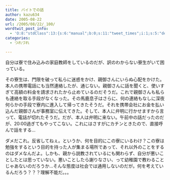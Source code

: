 ```yaml
---
title: バイトでの話
author: kazu634
date: 2005-08-22
url: /2005/08/22/_100/
wordtwit_post_info:
  - 'O:8:"stdClass":13:{s:6:"manual";b:0;s:11:"tweet_times";i:1;s:5:"delay";i:0;s:7:"enabled";i:1;s:10:"separation";s:2:"60";s:7:"version";s:3:"3.7";s:14:"tweet_template";b:0;s:6:"status";i:2;s:6:"result";a:0:{}s:13:"tweet_counter";i:2;s:13:"tweet_log_ids";a:1:{i:0;i:1977;}s:9:"hash_tags";a:0:{}s:8:"accounts";a:1:{i:0;s:7:"kazu634";}}'
categories:
  - つれづれ

---
```

<div class="section">
<p>
    自分は寮で住み込みの家庭教師をしているのだが、訳のわからない寮生がいて困っている。
</p></p> 
  
<p>
    その寮生は、門限を破って私らに迷惑をかけ、親御さんにいらぬ心配をかけた。本人の携帯電話にも当然連絡したが、通じない。親御さんに話を聞くと、使いすぎて高額の料金を請求されたから止めているのだそうだ。これで親御さんも私らも連絡を取る手段がなくなった。その馬鹿息子はさらに、何の連絡もなしに深夜何らかの手段で寮内に進入して帰ってきたそうだ。それを携帯会社にお金を払い込んだ親御さんが事務室に伝えてきた。そして、本人に弁明に行かせますから言って、電話が切れたそうだ。だが、本人は弁明に来ない。午前中の話だったのだが、20:00過ぎてもやってこない。これにはさすがにカチンときたので、直接呼んで話をする…
</p></p> 
  
<p>
    ダメだこれ。反省してねぇ。というか、何を目的にこの寮にいるわけ？この寮は勉強をするという目的を持った人が集まる場所であって、それ以外のことをするのはダメなんだよ。しかも、親から説教されているにも関わらず、自分が悪いことしたとは思っていない。悪いことしたら謝りなさい、って幼稚園で教わることじゃあないのだろうか…そんな態度は社会では通用しないのだが。何を考えているんだろう？？？理解不能だ。。。
</p>
</div>